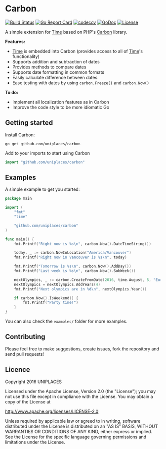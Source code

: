 Carbon
======
[![Build Status](https://travis-ci.org/uniplaces/carbon.svg?branch=master)](https://travis-ci.org/uniplaces/carbon)
[![Go Report Card](https://goreportcard.com/badge/github.com/uniplaces/carbon)](https://goreportcard.com/report/github.com/uniplaces/carbon)
[![codecov](https://codecov.io/gh/uniplaces/carbon/branch/master/graph/badge.svg)](https://codecov.io/gh/uniplaces/carbon)
[![GoDoc](https://godoc.org/github.com/uniplaces/carbon?status.svg)](https://godoc.org/github.com/uniplaces/carbon)
[![License](http://img.shields.io/:license-apache-blue.svg)](http://www.apache.org/licenses/LICENSE-2.0.html)


A simple extension for [Time](https://golang.org/pkg/time/#Time) based on PHP's [Carbon](http://carbon.nesbot.com) library.

__Features:__

* [Time](https://golang.org/pkg/time/#Time) is embedded into Carbon (provides access to all of [Time](https://golang.org/pkg/time/#Time)'s functionality)
* Supports addition and subtraction of dates
* Provides methods to compare dates
* Supports date formatting in common formats
* Easily calculate difference between dates
* Ease testing with dates by using `carbon.Freeze()` and `carbon.Now()`

__To do:__

* Implement all localization features as in Carbon
* Improve the code style to be more idiomatic Go

## Getting started
Install Carbon:
```
go get github.com/uniplaces/carbon
```

Add to your imports to start using Carbon
```go
import "github.com/uniplaces/carbon"
```

## Examples
A simple example to get you started:
```go
package main

import (
	"fmt"
	"time"

	"github.com/uniplaces/carbon"
)

func main() {
	fmt.Printf("Right now is %s\n", carbon.Now().DateTimeString())

	today, _ := carbon.NowInLocation("America/Vancouver")
	fmt.Printf("Right now in Vancouver is %s\n", today)

	fmt.Printf("Tomorrow is %s\n", carbon.Now().AddDay())
	fmt.Printf("Last week is %s\n", carbon.Now().SubWeek())

	nextOlympics, _ := carbon.CreateFromDate(2016, time.August, 5, "Europe/London")
	nextOlympics = nextOlympics.AddYears(4)
	fmt.Printf("Next olympics are in %d\n", nextOlympics.Year())

	if carbon.Now().IsWeekend() {
		fmt.Printf("Party time!")
	}
}
```

You can also check the `examples/` folder for more examples.

## Contributing
Please feel free to make suggestions, create issues, fork the repository and send pull requests!

## Licence
Copyright 2016 UNIPLACES

Licensed under the Apache License, Version 2.0 (the "License");
you may not use this file except in compliance with the License.
You may obtain a copy of the License at

  http://www.apache.org/licenses/LICENSE-2.0

Unless required by applicable law or agreed to in writing, software
distributed under the License is distributed on an "AS IS" BASIS,
WITHOUT WARRANTIES OR CONDITIONS OF ANY KIND, either express or implied.
See the License for the specific language governing permissions and
limitations under the License.
